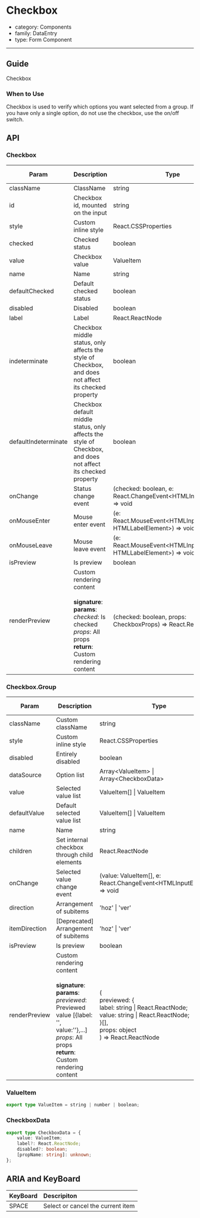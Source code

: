 # Checkbox

-   category: Components
-   family: DataEntry
-   type: Form Component

---

## Guide

Checkbox

### When to Use

Checkbox is used to verify which options you want selected from a group. If you have only a single option, do not use the checkbox, use the on/off switch.

## API

### Checkbox

| Param                | Description                                                                                                                                                    | Type                                                                 | Default Value | Required | Supported Version |
| -------------------- | -------------------------------------------------------------------------------------------------------------------------------------------------------------- | -------------------------------------------------------------------- | ------------- | -------- | ----------------- |
| className            | ClassName                                                                                                                                                      | string                                                               | -             |          | -                 |
| id                   | Checkbox id, mounted on the input                                                                                                                              | string                                                               | -             |          | -                 |
| style                | Custom inline style                                                                                                                                            | React.CSSProperties                                                  | -             |          | -                 |
| checked              | Checked status                                                                                                                                                 | boolean                                                              | -             |          | -                 |
| value                | Checkbox value                                                                                                                                                 | ValueItem                                                            | -             |          | -                 |
| name                 | Name                                                                                                                                                           | string                                                               | -             |          | -                 |
| defaultChecked       | Default checked status                                                                                                                                         | boolean                                                              | false         |          | -                 |
| disabled             | Disabled                                                                                                                                                       | boolean                                                              | -             |          | -                 |
| label                | Label                                                                                                                                                          | React.ReactNode                                                      | -             |          | -                 |
| indeterminate        | Checkbox middle status, only affects the style of Checkbox, and does not affect its checked property                                                           | boolean                                                              | -             |          | -                 |
| defaultIndeterminate | Checkbox default middle status, only affects the style of Checkbox, and does not affect its checked property                                                   | boolean                                                              | false         |          | -                 |
| onChange             | Status change event                                                                                                                                            | (checked: boolean, e: React.ChangeEvent\<HTMLInputElement>) => void  | -             |          | -                 |
| onMouseEnter         | Mouse enter event                                                                                                                                              | (e: React.MouseEvent\<HTMLInputElement \| HTMLLabelElement>) => void | -             |          | -                 |
| onMouseLeave         | Mouse leave event                                                                                                                                              | (e: React.MouseEvent\<HTMLInputElement \| HTMLLabelElement>) => void | -             |          | -                 |
| isPreview            | Is preview                                                                                                                                                     | boolean                                                              | false         |          | 1.19              |
| renderPreview        | Custom rendering content<br/><br/>**signature**:<br/>**params**:<br/>_checked_: Is checked<br/>_props_: All props<br/>**return**:<br/>Custom rendering content | (checked: boolean, props: CheckboxProps) => React.ReactNode          | -             |          | 1.19              |

### Checkbox.Group

| Param         | Description                                                                                                                                                                                         | Type                                                                                                                                                     | Default Value | Required | Supported Version |
| ------------- | --------------------------------------------------------------------------------------------------------------------------------------------------------------------------------------------------- | -------------------------------------------------------------------------------------------------------------------------------------------------------- | ------------- | -------- | ----------------- |
| className     | Custom className                                                                                                                                                                                    | string                                                                                                                                                   | -             |          | -                 |
| style         | Custom inline style                                                                                                                                                                                 | React.CSSProperties                                                                                                                                      | -             |          | -                 |
| disabled      | Entirely disabled                                                                                                                                                                                   | boolean                                                                                                                                                  | -             |          | -                 |
| dataSource    | Option list                                                                                                                                                                                         | Array\<ValueItem> \| Array\<CheckboxData>                                                                                                                | -             |          | -                 |
| value         | Selected value list                                                                                                                                                                                 | ValueItem[] \| ValueItem                                                                                                                                 | -             |          | -                 |
| defaultValue  | Default selected value list                                                                                                                                                                         | ValueItem[] \| ValueItem                                                                                                                                 | -             |          | -                 |
| name          | Name                                                                                                                                                                                                | string                                                                                                                                                   | -             |          | -                 |
| children      | Set internal checkbox through child elements                                                                                                                                                        | React.ReactNode                                                                                                                                          | -             |          | -                 |
| onChange      | Selected value change event                                                                                                                                                                         | (value: ValueItem[], e: React.ChangeEvent\<HTMLInputElement>) => void                                                                                    | -             |          | -                 |
| direction     | Arrangement of subitems                                                                                                                                                                             | 'hoz' \| 'ver'                                                                                                                                           | -             |          | -                 |
| itemDirection | [Deprecated] Arrangement of subitems                                                                                                                                                                | 'hoz' \| 'ver'                                                                                                                                           | -             |          | -                 |
| isPreview     | Is preview                                                                                                                                                                                          | boolean                                                                                                                                                  | -             |          | 1.19              |
| renderPreview | Custom rendering content<br/><br/>**signature**:<br/>**params**:<br/>_previewed_: Previewed value [\{label: '', value:''\},...]<br/>_props_: All props<br/>**return**:<br/>Custom rendering content | (<br/> previewed: {<br/> label: string \| React.ReactNode;<br/> value: string \| React.ReactNode;<br/> }[],<br/> props: object<br/> ) => React.ReactNode | -             |          | 1.19              |

### ValueItem

```typescript
export type ValueItem = string | number | boolean;
```

### CheckboxData

```typescript
export type CheckboxData = {
    value: ValueItem;
    label?: React.ReactNode;
    disabled?: boolean;
    [propName: string]: unknown;
};
```

## ARIA and KeyBoard

| KeyBoard | Descripiton                       |
| :------- | :-------------------------------- |
| SPACE    | Select or cancel the current item |
